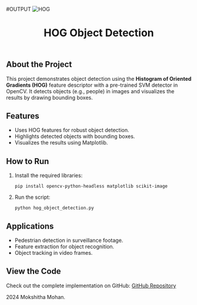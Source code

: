 #OUTPUT
![HOG](https://github.com/user-attachments/assets/7442dc75-7060-4cf2-a4be-830d2a21b99e)

<!DOCTYPE html>
<html lang="en">
<head>
    <meta charset="UTF-8">
    <meta name="viewport" content="width=device-width, initial-scale=1.0">
    <meta name="description" content="HOG Object Detection using OpenCV">
    
</head>

<body>
    <header>
        <h1>HOG Object Detection</h1>
    </header>

   <div class="container">
        <h2>About the Project</h2>
        <p>
            This project demonstrates object detection using the <strong>Histogram of Oriented Gradients (HOG)</strong> feature descriptor 
            with a pre-trained SVM detector in OpenCV. It detects objects (e.g., people) in images and visualizes the results by drawing bounding boxes.
        </p>

  <h2>Features</h2>
        <ul>
            <li>Uses HOG features for robust object detection.</li>
            <li>Highlights detected objects with bounding boxes.</li>
            <li>Visualizes the results using Matplotlib.</li>
        </ul>

  <h2>How to Run</h2>
        <ol>
            <li>Install the required libraries:</li>
            <pre><code>pip install opencv-python-headless matplotlib scikit-image</code></pre>
            <li>Run the script:</li>
            <pre><code>python hog_object_detection.py</code></pre>
        </ol>

   <h2>Applications</h2>
        <ul>
            <li>Pedestrian detection in surveillance footage.</li>
            <li>Feature extraction for object recognition.</li>
            <li>Object tracking in video frames.</li>
        </ul>

   <h2>View the Code</h2>
        <p>Check out the complete implementation on GitHub: 
            <a href="https://github.com/Mokshitha1303/HOG-Histogram-of-Oriented-Gradients-/blob/main/HOG.ipynb" target="_blank">GitHub Repository</a>
        </p>
     

   
   </div>

  <footer>
        <p> 2024 Mokshitha Mohan.</p>
    </footer>
</body>
</html>
